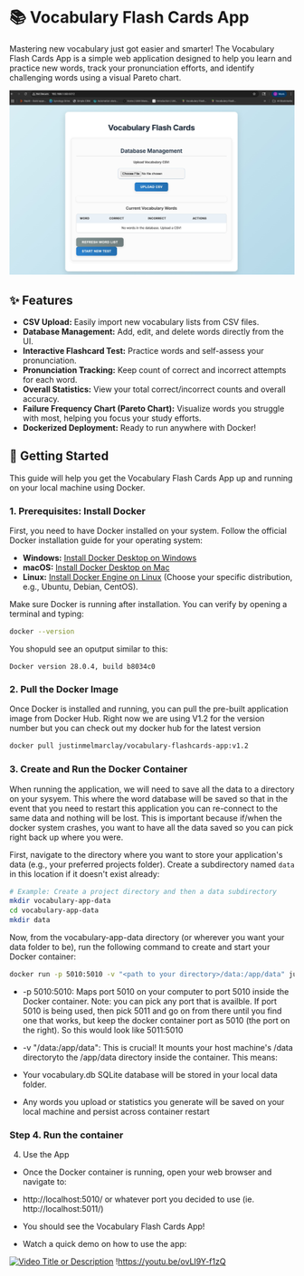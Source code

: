
# 📚 Vocabulary Flash Cards App

Mastering new vocabulary just got easier and smarter! The Vocabulary Flash Cards App is a simple web application designed to help you learn and practice new words, track your pronunciation efforts, and identify challenging words using a visual Pareto chart.

![flashcard app new screen.jpg](https://github.com/jc-9/flash_card_app/blob/main/flashcard%20app%20new%20screen.jpg)

## ✨ Features

* **CSV Upload:** Easily import new vocabulary lists from CSV files.
* **Database Management:** Add, edit, and delete words directly from the UI.
* **Interactive Flashcard Test:** Practice words and self-assess your pronunciation.
* **Pronunciation Tracking:** Keep count of correct and incorrect attempts for each word.
* **Overall Statistics:** View your total correct/incorrect counts and overall accuracy.
* **Failure Frequency Chart (Pareto Chart):** Visualize words you struggle with most, helping you focus your study efforts.
* **Dockerized Deployment:** Ready to run anywhere with Docker!

## 🚀 Getting Started

This guide will help you get the Vocabulary Flash Cards App up and running on your local machine using Docker.

### 1. Prerequisites: Install Docker

First, you need to have Docker installed on your system. Follow the official Docker installation guide for your operating system:

* **Windows:** [Install Docker Desktop on Windows](https://docs.docker.com/desktop/install/windows-install/)
* **macOS:** [Install Docker Desktop on Mac](https://docs.docker.com/desktop/install/mac-install/)
* **Linux:** [Install Docker Engine on Linux](https://docs.docker.com/engine/install/) (Choose your specific distribution, e.g., Ubuntu, Debian, CentOS).

Make sure Docker is running after installation. You can verify by opening a terminal and typing:

```bash
docker --version
```

You shopuld see an oputput similar to this: 
```
Docker version 28.0.4, build b8034c0
```

### 2. Pull the Docker Image

Once Docker is installed and running, you can pull the pre-built application image from Docker Hub. Right now we are using V1.2 for the version number but you can check out my docker hub for the latest version

```bash
docker pull justinmelmarclay/vocabulary-flashcards-app:v1.2
```

### 3. Create and Run the Docker Container

When running the application, we will need to save all the data to a directory on your sysyem. This where the word database will be saved so that in the event that you need to restart this application you can re-connect to the same data and nothing will be lost. This is important because if/when the docker system crashes, you want to have all the data saved so you can pick right back up where you were. 

First, navigate to the directory where you want to store your application's data (e.g., your preferred projects folder). Create a subdirectory named `data` in this location if it doesn't exist already:

```bash
# Example: Create a project directory and then a data subdirectory
mkdir vocabulary-app-data
cd vocabulary-app-data
mkdir data
```

Now, from the vocabulary-app-data directory (or wherever you want your data folder to be), run the following command to create and start your Docker container:

```bash
docker run -p 5010:5010 -v "<path to your directory>/data:/app/data" justinmelmarclay/flashcards-app:v1.2
```
* -p 5010:5010: Maps port 5010 on your computer to port 5010 inside the Docker container. Note: you can pick any port that is availble. If port 5010 is being used, then pick 5011 and go on from there until you find one that works, but keep the docker container port as 5010 (the port on the right). So this would look like 5011:5010

* -v "<path to your directory>/data:/app/data": This is crucial! It mounts your host machine's <path to your directory> /data directoryto the /app/data directory inside the container. This means:

* Your vocabulary.db SQLite database will be stored in your local data folder.

* Any words you upload or statistics you generate will be saved on your local machine and persist across container restart

### Step 4. Run the container 

4. Use the App
* Once the Docker container is running, open your web browser and navigate to:

* http://localhost:5010/ or whatever port you decided to use (ie. http://localhost:5011/)

* You should see the Vocabulary Flash Cards App!

* Watch a quick demo on how to use the app:

[![Video Title or Description](https://img.youtube.com/vi/YOUR_VIDEO_ID/hqdefault.jpg)](YOUR_VIDEO_LINK)
!https://youtu.be/ovLI9Y-f1zQ
